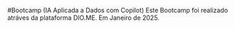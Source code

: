 #Bootcamp (IA Aplicada a Dados com Copilot)
Este Bootcamp foi realizado atráves da plataforma DIO.ME. Em Janeiro de 2025.
